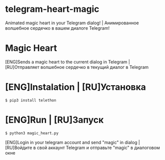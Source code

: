 # telegram-heart-magic
 Animated magic heart in your Telegram dialog! | Анимированное волшебное сердечко в вашем диалоге Telegram!
 
 # Magic Heart
[ENG]Sends a magic heart to the current dialog in Telegram | [RU]Отправляет волшебное сердечко в текущий диалог в Telegram 

# [ENG]Instalation | [RU]Установка
```
$ pip3 install telethon
```

# [ENG]Run | [RU]Запуск
```
$ python3 magic_heart.py
```
[ENG]Login in your telegram account and send "magic" in dialog | [RU]Войдите в свой аккаунт Telegram и отправьте "magic" в диалоговом окне

